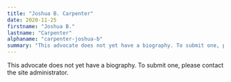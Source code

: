 ```yaml
---
title: "Joshua B. Carpenter"
date: 2020-11-25
firstname: "Joshua B."
lastname: "Carpenter"
alphaname: "carpenter-joshua-b"
summary: "This advocate does not yet have a biography. To submit one, please contact the site administrator."
---
```

This advocate does not yet have a biography. To submit one, please contact the site administrator.

